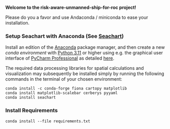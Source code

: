 **Welcome to the risk-aware-unmanned-ship-for-roc project!**

Please do you a favor and use Andaconda / miniconda to ease your installation.

### Setup Seachart with Anaconda (See [Seachart](https://github.com/simbli/seacharts))

Install an edition of the [Anaconda](
https://www.anaconda.com/products/individual-d) package manager, and then create a new
_conda environment_
with [Python 3.11](https://www.python.org/downloads/) or higher using e.g. the
graphical user interface of [PyCharm Professional](
https://www.jetbrains.com/lp/pycharm-anaconda/) as detailed [here](
https://www.jetbrains.com/help/pycharm/conda-support-creating-conda-virtual-environment.html
).

The required data processing libraries for spatial calculations and
visualization may subsequently be installed simply by running the following
commands in the terminal of your chosen environment:

```
conda install -c conda-forge fiona cartopy matplotlib
conda install matplotlib-scalebar cerberys pyyaml
conda install seachart
```

### Install Requirements

```
conda install --file requirements.txt
```
